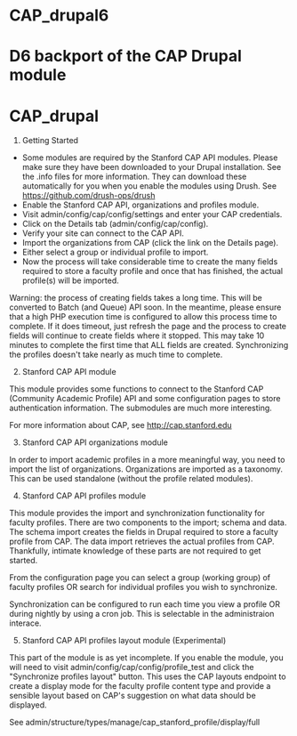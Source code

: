 CAP_drupal6
===========

D6 backport of the CAP Drupal module
=======
CAP_drupal
==========

1. Getting Started

* Some modules are required by the Stanford CAP API modules. Please make sure
  they have been downloaded to your Drupal installation. See the .info files for
  more information. They can download these automatically for you when you
  enable the modules using Drush. See https://github.com/drush-ops/drush
* Enable the Stanford CAP API, organizations and profiles module.
* Visit admin/config/cap/config/settings and enter your CAP credentials.
* Click on the Details tab (admin/config/cap/config).
* Verify your site can connect to the CAP API.
* Import the organizations from CAP (click the link on the Details page).
* Either select a group or individual profile to import.
* Now the process will take considerable time to create the many fields
  required to store a faculty profile and once that has finished, the actual
  profile(s) will be imported.

Warning: the process of creating fields takes a long time. This will be
converted to Batch (and Queue) API soon. In the meantime, please ensure that a
high PHP execution time is configured to allow this process time to complete. If
it does timeout, just refresh the page and the process to create fields will
continue to create fields where it stopped. This may take 10 minutes to
complete the first time that ALL fields are created. Synchronizing the
profiles doesn't take nearly as much time to complete.


2. Stanford CAP API module

This module provides some functions to connect to the Stanford CAP (Community
Academic Profile) API and some configuration pages to store authentication
information. The submodules are much more interesting.

For more information about CAP, see http://cap.stanford.edu


3. Stanford CAP API organizations module

In order to import academic profiles in a more meaningful way, you need to
import the list of organizations. Organizations are imported as a taxonomy. This
can be used standalone (without the profile related modules).


4. Stanford CAP API profiles module

This module provides the import and synchronization functionality for faculty
profiles. There are two components to the import; schema and data. The schema
import creates the fields in Drupal required to store a faculty profile from
CAP. The data import retrieves the actual profiles from CAP. Thankfully,
intimate knowledge of these parts are not required to get started.

From the configuration page you can select a group (working group) of faculty
profiles OR search for individual profiles you wish to synchronize.

Synchronization can be configured to run each time you view a profile OR during
nightly by using a cron job. This is selectable in the administraion interace.


5. Stanford CAP API profiles layout module (Experimental)

This part of the module is as yet incomplete. If you enable the module, you will
need to visit admin/config/cap/config/profile_test and click the "Synchronize
profiles layout" button. This uses the CAP layouts endpoint to create a display
mode for the faculty profile content type and provide a sensible layout based on
CAP's suggestion on what data should be displayed.

See admin/structure/types/manage/cap_stanford_profile/display/full

